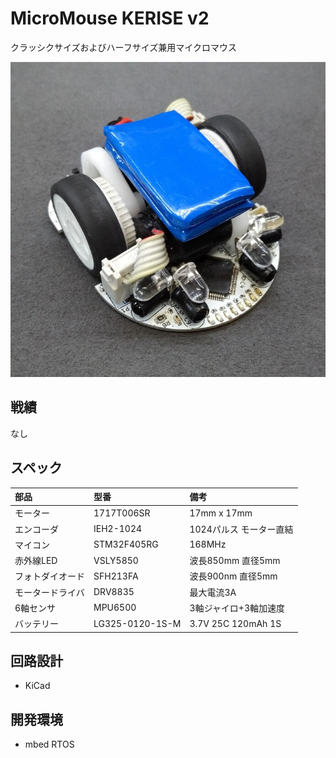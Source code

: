 # MicroMouse KERISE v2

クラッシクサイズおよびハーフサイズ兼用マイクロマウス

![KERISE v2](images/kerise-v2-2.jpg)

## 戦績

なし

## スペック

| 部品             | 型番            | 備考                    |
| :--------------- | :-------------- | :---------------------- |
| モーター         | 1717T006SR      | 17mm x 17mm             |
| エンコーダ       | IEH2-1024       | 1024パルス モーター直結 |
| マイコン         | STM32F405RG     | 168MHz                  |
| 赤外線LED        | VSLY5850        | 波長850mm 直径5mm       |
| フォトダイオード | SFH213FA        | 波長900nm 直径5mm       |
| モータードライバ | DRV8835         | 最大電流3A              |
| 6軸センサ        | MPU6500         | 3軸ジャイロ+3軸加速度   |
| バッテリー       | LG325-0120-1S-M | 3.7V 25C 120mAh 1S      |

## 回路設計

- KiCad

## 開発環境

- mbed RTOS
